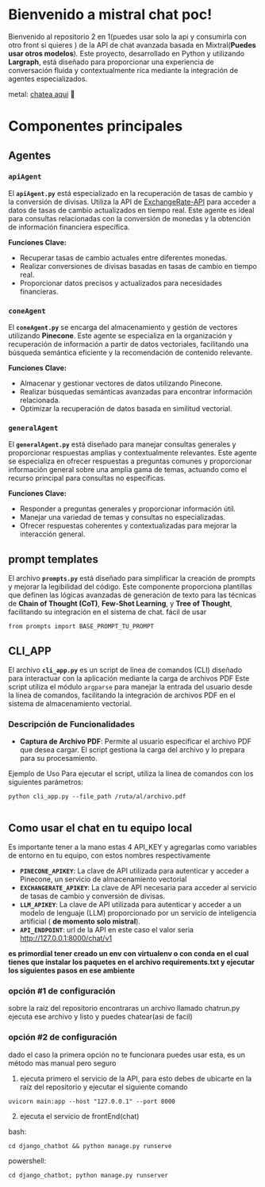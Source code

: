 # Bienvenido a mistral chat poc!

Bienvenido al repositorio 2 en 1(puedes usar solo la api y consumirla con otro front si quieres )  de la API de chat avanzada basada en Mixtral(**Puedes usar otros modelos**). Este proyecto, desarrollado en Python y utilizando **Largraph**, está diseñado para proporcionar una experiencia de conversación fluida y contextualmente rica mediante la integración de agentes especializados.


metal:  [chatea aqui](www.dummy.com)   :metal:

# Componentes principales
## Agentes

### `apiAgent`

El **`apiAgent.py`** está especializado en la recuperación de tasas de cambio y la conversión de divisas. Utiliza la API de [ExchangeRate-API](https://v6.exchangerate-api.com/v6/) para acceder a datos de tasas de cambio actualizados en tiempo real. Este agente es ideal para consultas relacionadas con la conversión de monedas y la obtención de información financiera específica.

**Funciones Clave:**

-   Recuperar tasas de cambio actuales entre diferentes monedas.
-   Realizar conversiones de divisas basadas en tasas de cambio en tiempo real.
-   Proporcionar datos precisos y actualizados para necesidades financieras.

### `coneAgent`

El **`coneAgent.py`** se encarga del almacenamiento y gestión de vectores utilizando **Pinecone**. Este agente se especializa en la organización y recuperación de información a partir de datos vectoriales, facilitando una búsqueda semántica eficiente y la recomendación de contenido relevante.

**Funciones Clave:**

-   Almacenar y gestionar vectores de datos utilizando Pinecone.
-   Realizar búsquedas semánticas avanzadas para encontrar información relacionada.
-   Optimizar la recuperación de datos basada en similitud vectorial.

### `generalAgent`

El **`generalAgent.py`** está diseñado para manejar consultas generales y proporcionar respuestas amplias y contextualmente relevantes. Este agente se especializa en ofrecer respuestas a preguntas comunes y proporcionar información general sobre una amplia gama de temas, actuando como el recurso principal para consultas no específicas.

**Funciones Clave:**

-   Responder a preguntas generales y proporcionar información útil.
-   Manejar una variedad de temas y consultas no especializadas.
-   Ofrecer respuestas coherentes y contextualizadas para mejorar la interacción general.
 ## prompt templates
El archivo **`prompts.py`** está diseñado para simplificar la creación de prompts y mejorar la legibilidad del código. Este componente proporciona plantillas que definen las lógicas avanzadas de generación de texto para las técnicas de **Chain of Thought (CoT)**, **Few-Shot Learning**, y **Tree of Thought**, facilitando su integración en el sistema de chat.
fácil de usar 
 ```
 from prompts import BASE_PROMPT_TU_PROMPT
```

## CLI_APP

El archivo **`cli_app.py`** es un script de línea de comandos (CLI) diseñado para interactuar con la aplicación mediante la carga de archivos PDF Este script utiliza el módulo `argparse` para manejar la entrada del usuario desde la línea de comandos, facilitando la integración de archivos PDF en el sistema de almacenamiento vectorial.

### Descripción de Funcionalidades

-   **Captura de Archivo PDF**: Permite al usuario especificar el archivo PDF que desea cargar. El script gestiona la carga del archivo y lo prepara para su procesamiento.
   

Ejemplo de Uso
Para ejecutar el script, utiliza la línea de comandos con los siguientes parámetros:
```
python cli_app.py --file_path /ruta/al/archivo.pdf 
                                             
```

## Como usar el chat en tu equipo local
Es importante tener a la mano estas 4 API_KEY y agregarlas como variables de entorno en tu equipo, con estos nombres respectivamente
- **`PINECONE_APIKEY`**: La clave de API utilizada para autenticar y acceder a Pinecone, un servicio de almacenamiento vectorial
 - **`EXCHANGERATE_APIKEY`**: La clave de API necesaria para acceder al servicio de tasas de cambio y conversión de divisas. 
  - **`LLM_APIKEY`**: La clave de API utilizada para autenticar y acceder a un modelo de lenguaje (LLM) proporcionado por un servicio de inteligencia artificial ( **de momento solo mistral**). 
- **`API_ENDPOINT`**: url de la API en este caso el valor seria http://127.0.0.1:8000/chat/v1

**es primordial tener creado un env con virtualenv o con conda en el cual tienes que instalar los paquetes en el archivo requirements.txt y ejecutar los siguientes pasos en ese ambiente**

 ###  opción #1 de configuración
sobre la raíz del repositorio encontraras un archivo llamado chatrun.py
ejecuta ese archivo y listo y puedes chatear(asi de facil)

 ###  opción #2 de configuración
 dado el caso la primera opción no te funcionara puedes usar esta, es un método mas manual pero seguro
1)  ejecuta primero el servicio de  la API, para esto debes de ubicarte en la raíz del repositorio y ejecutar el siguiente comando
```
uvicorn main:app --host "127.0.0.1" --port 8000
```

2) ejecuta el servicio de frontEnd(chat)

bash:
```
cd django_chatbot && python manage.py runserve
```
powershell:
```
cd django_chatbot; python manage.py runserver

```

